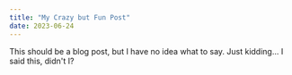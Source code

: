 ```yaml
---
title: "My Crazy but Fun Post"
date: 2023-06-24
---
```


This should be a blog post, but I have no idea what to say. Just kidding... I said this, didn't I?
